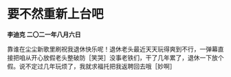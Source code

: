 # 要不然重新上台吧
**李迪克	二〇二一年八月六日**

靠谁在尘尘新歌里刷祝我退休快乐呢！退休老头最近天天玩得爽到不行，一弹幕直接把咱从开心放假老头整破防［笑哭］没事老铁们，干了几年累了，退休一下放个假。说不定过几年玩烦了，我就求福托把我返聘回去哦［妙啊］
